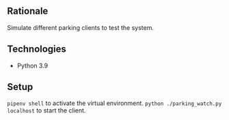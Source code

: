 ## Rationale
Simulate different parking clients to test the system. 

## Technologies
- Python 3.9

## Setup
```pipenv shell``` to activate the virtual environment.
```python ./parking_watch.py localhost``` to start the client.